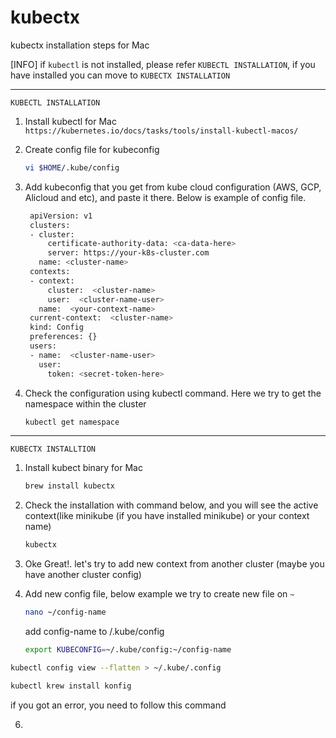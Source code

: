 # kubectx
kubectx installation steps for Mac

[INFO]   if `kubectl` is not installed, please refer `KUBECTL INSTALLATION`, if you have installed you can move to `KUBECTX INSTALLATION`

------------------------------------------------------------------

`KUBECTL INSTALLATION`


1. Install kubectl for Mac
   ```https://kubernetes.io/docs/tasks/tools/install-kubectl-macos/```
2. Create config file for kubeconfig
   
   ```bash
   vi $HOME/.kube/config
   ```

4. Add kubeconfig that you get from kube cloud configuration (AWS, GCP, Alicloud and etc), and paste it there. Below is example of config file.

   ```bash
    apiVersion: v1
    clusters:
    - cluster:
        certificate-authority-data: <ca-data-here>
        server: https://your-k8s-cluster.com
      name: <cluster-name>
    contexts:
    - context:
        cluster:  <cluster-name>
        user:  <cluster-name-user>
      name:  <your-context-name>
    current-context:  <cluster-name>
    kind: Config
    preferences: {}
    users:
    - name:  <cluster-name-user>
      user:
        token: <secret-token-here>
   
   ```
5. Check the configuration using kubectl command. Here we try to get the namespace within the cluster
   ```bash
   kubectl get namespace
   ```

------------------------------------------------------------------

`KUBECTX INSTALLTION`

1. Install kubect binary for Mac
   
   ```bash
   brew install kubectx
   ```
2. Check the installation with command below, and you will see the active context(like minikube (if you have installed minikube) or your context name)
   ```bash
   kubectx
   ```
3. Oke Great!. let's try to add new context from another cluster (maybe you have another cluster config)

4. Add new config file, below example we try to create new file on `~`
   
   ```bash
   nano ~/config-name
   ```

   add config-name to /.kube/config
   
   ```bash
   export KUBECONFIG=~/.kube/config:~/config-name
   ```

  ```bash
  kubectl config view --flatten > ~/.kube/.config
  ```

  ```bash
  kubectl krew install konfig
  ```

  if you got an error, you need to follow this command
   
6.    





